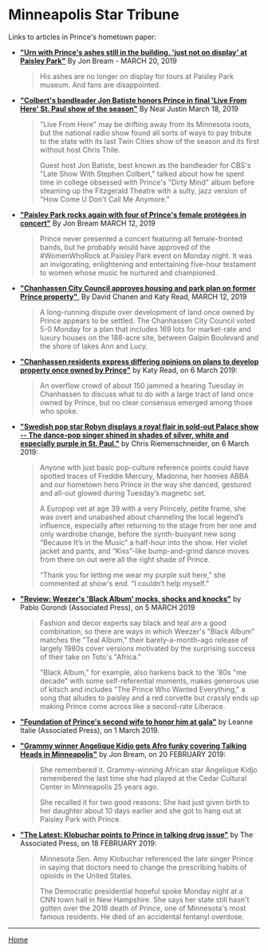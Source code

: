 # Minneapolis Star Tribune

Links to articles in Prince's hometown paper:

 - [**"Urn with Prince's ashes still in the building, 'just not on display' at Paisley Park"**](http://www.startribune.com/urn-with-prince-s-ashes-still-in-the-building-just-not-on-display-at-paisley-park/507434942/) By Jon Bream - MARCH 20, 2019
 
   > His ashes are no longer on display for tours at Paisley Park museum. And fans are disappointed.

 - [**"Colbert's bandleader Jon Batiste honors Prince in final 'Live From Here' St. Paul show of the season"**](http://www.startribune.com/colbert-s-bandleader-jon-batiste-honors-prince-in-live-from-here-s-last-st-paul-show-of-the-season/507271362/) By Neal Justin March 18, 2019
 
    > "Live From Here" may be drifting away from its Minnesota roots, but the national radio show found all sorts of ways to pay tribute to the state with its last Twin Cities show of the season and its first without host Chris Thile.
    > 
    > Guest host Jon Batiste, best known as the bandleader for CBS's "Late Show With Stephen Colbert," talked about how he spent time in college obsessed with Prince's "Dirty Mind" album before steaming up the Fitzgerald Theatre with a sulty, jazz version of "How Come U Don't Call Me Anymore."

 - [**"Paisley Park rocks again with four of Prince's female protégées in concert"**](http://www.startribune.com/paisley-park-rocks-again-with-four-of-prince-s-female-protegees-in-concert/507037812/) By Jon Bream  MARCH 12, 2019
 
    > Prince never presented a concert featuring all female-fronted bands, but he probably would have approved of the #WomenWhoRock at Paisley Park event on Monday night. It was an invigorating, enlightening and entertaining five-hour testament to women whose music he nurtured and championed.
    
 - [**"Chanhassen City Council approves housing and park plan on former Prince property"**](http://www.startribune.com/chanhassen-council-approves-housing-and-park-plan-on-former-prince-property/507037042/), By David Chanen and Katy Read, MARCH 12, 2019
 
    > A long-running dispute over development of land once owned by Prince appears to be settled. The Chanhassen City Council voted 5-0 Monday for a plan that includes 169 lots for market-rate and luxury houses on the 188-acre site, between Galpin Boulevard and the shore of lakes Ann and Lucy.

 - [**"Chanhassen residents express differing opinions on plans to develop property once owned by Prince"**](http://www.startribune.com/no-consensus-on-what-to-do-with-sprawling-188-acres-in-chanhassen-once-owned-by-prince/506771122/) by Katy Read, on 6 March 2019:
 
    > An overflow crowd of about 150 jammed a hearing Tuesday in Chanhassen to discuss what to do with a large tract of land once owned by Prince, but no clear consensus emerged among those who spoke.
    
 - [**"Swedish pop star Robyn displays a royal flair in sold-out Palace show -- The dance-pop singer shined in shades of silver, white and especially purple in St. Paul."**](http://www.startribune.com/swedish-pop-star-robyn-displays-a-royal-flair-in-sold-out-palace-show/506763742/) by Chris Riemenschneider, on 6 March 2019:
 
    > Anyone with just basic pop-culture reference points could have spotted traces of Freddie Mercury, Madonna, her homies ABBA and our hometown hero Prince in the way she danced, gestured and all-out glowed during Tuesday’s magnetic set.
    >
    > A Europop vet at age 39 with a very Princely, petite frame, she was overt and unabashed about channeling the local legend’s influence, especially after returning to the stage from her one and only wardrobe change, before the synth-buoyant new song “Because It’s in the Music” a half-hour into the show. Her violet jacket and pants, and “Kiss”-like bump-and-grind dance moves from there on out were all the right shade of Prince.
    >
    > “Thank you for letting me wear my purple suit here,” she commented at show's end. “I couldn’t help myself.”

 - [**"Review: Weezer's 'Black Album' mocks, shocks and knocks"**](http://www.startribune.com/review-weezer-s-black-album-mocks-shocks-and-knocks/506721302/) by Pablo Gorondi (Associated Press), on 5 MARCH 2019
 
      > Fashion and decor experts say black and teal are a good combination, so there are ways in which Weezer's "Black Album" matches the "Teal Album," their barely-a-month-ago release of largely 1980s cover versions motivated by the surprising success of their take on Toto's "Africa."
      > 
      > "Black Album," for example, also harkens back to the '80s "me decade" with some self-referential moments, makes generous use of kitsch and includes "The Prince Who Wanted Everything," a song that alludes to paisley and a red corvette but crassly ends up making Prince come across like a second-rate Liberace.

 - [**"Foundation of Prince's second wife to honor him at gala"**](http://www.startribune.com/foundation-of-prince-s-second-wife-to-honor-him-at-gala/506568702/) by Leanne Italie (Associated Press), on 1 March 2019.
  
 - [**"Grammy winner Angelique Kidjo gets Afro funky covering Talking Heads in Minneapolis"**](http://www.startribune.com/grammy-winner-angelique-kidjo-gets-afro-funky-covering-talking-heads-in-minneapolis/506087722/) by Jon Bream, on 20 FEBRUARY 2019:
  
     > She remembered it. Grammy-winning African star Angelique Kidjo remembered the last time she had played at the Cedar Cultural Center in Minneapolis 25 years ago.
     >
     > She recalled it for two good reasons: She had just given birth to her daughter about 10 days earlier and she got to hang out at Paisley Park with Prince.
  
 - [**"The Latest: Klobuchar points to Prince in talking drug issue"**](http://www.startribune.com/the-latest-klobuchar-points-to-prince-in-talking-drug-issue/506023432/) by The Associated Press, on 18 FEBRUARY 2019:
  
     > Minnesota Sen. Amy Klobuchar referenced the late singer Prince in saying that doctors need to change the prescribing habits of opioids in the United States.
     >
     > The Democratic presidential hopeful spoke Monday night at a CNN town hall in New Hampshire. She says her state still hasn't gotten over the 2016 death of Prince, one of Minnesota's most famous residents. He died of an accidental fentanyl overdose.

---

[Home](./)

